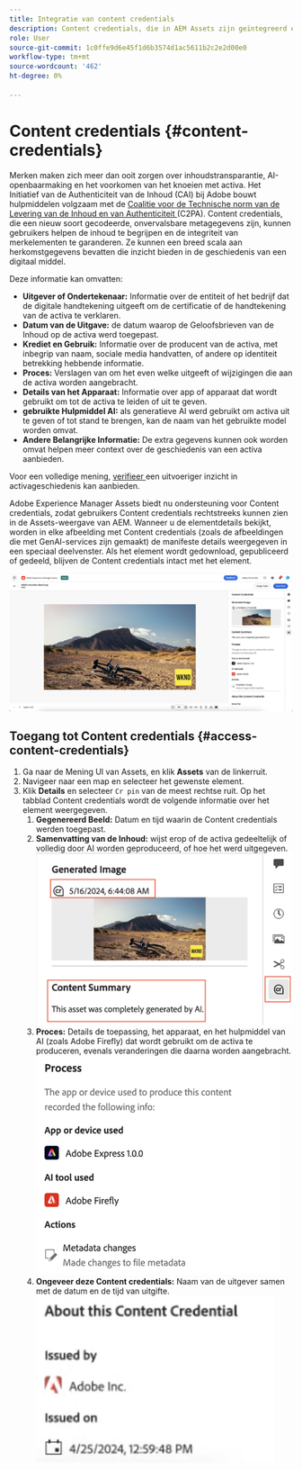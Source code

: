 ```yaml
---
title: Integratie van content credentials
description: Content credentials, die in AEM Assets zijn geïntegreerd en in de Assets View zijn opgenomen, kunnen context bieden in de geschiedenis van een middel, zoals hoe het is gemaakt en wie er bij het maken betrokken was. Net als een voedingswaarde-label voor digitale inhoud kunnen Content credentials de transparantie vergroten en vertrouwen opbouwen met het publiek.
role: User
source-git-commit: 1c0ffe9d6e45f1d6b3574d1ac5611b2c2e2d00e0
workflow-type: tm+mt
source-wordcount: '462'
ht-degree: 0%

---
```



# Content credentials {#content-credentials}

Merken maken zich meer dan ooit zorgen over inhoudstransparantie, AI-openbaarmaking en het voorkomen van het knoeien met activa. Het Initiatief van de Authenticiteit van de Inhoud (CAI) bij Adobe bouwt hulpmiddelen volgzaam met de [ Coalitie voor de Technische norm van de Levering van de Inhoud en van Authenticiteit ](https://c2pa.org/specifications/specifications/1.1/specs/C2PA_Specification.html#_trust_model) (C2PA). Content credentials, die een nieuw soort gecodeerde, onvervalsbare metagegevens zijn, kunnen gebruikers helpen de inhoud te begrijpen en de integriteit van merkelementen te garanderen. Ze kunnen een breed scala aan herkomstgegevens bevatten die inzicht bieden in de geschiedenis van een digitaal middel.

Deze informatie kan omvatten:

* **Uitgever of Ondertekenaar:** Informatie over de entiteit of het bedrijf dat de digitale handtekening uitgeeft om de certificatie of de handtekening van de activa te verklaren.
* **Datum van de Uitgave:** de datum waarop de Geloofsbrieven van de Inhoud op de activa werd toegepast.
* **Krediet en Gebruik:** Informatie over de producent van de activa, met inbegrip van naam, sociale media handvatten, of andere op identiteit betrekking hebbende informatie.
* **Proces:** Verslagen van om het even welke uitgeeft of wijzigingen die aan de activa worden aangebracht.
* **Details van het Apparaat:** Informatie over app of apparaat dat wordt gebruikt om tot de activa te leiden of uit te geven.
* **gebruikte Hulpmiddel AI:** als generatieve AI werd gebruikt om activa uit te geven of tot stand te brengen, kan de naam van het gebruikte model worden omvat.
* **Andere Belangrijke Informatie:** De extra gegevens kunnen ook worden omvat helpen meer context over de geschiedenis van een activa aanbieden.

Voor een volledige mening, [ verifieer ](https://contentcredentials.org/verify) een uitvoeriger inzicht in activageschiedenis kan aanbieden.

Adobe Experience Manager Assets biedt nu ondersteuning voor Content credentials, zodat gebruikers Content credentials rechtstreeks kunnen zien in de Assets-weergave van AEM. Wanneer u de elementdetails bekijkt, worden in elke afbeelding met Content credentials (zoals de afbeeldingen die met GenAI-services zijn gemaakt) de manifeste details weergegeven in een speciaal deelvenster. Als het element wordt gedownload, gepubliceerd of gedeeld, blijven de Content credentials intact met het element.

![ activa ](/help/assets/assets/content-credentials.png)

## Toegang tot Content credentials {#access-content-credentials}

1. Ga naar de Mening UI van Assets, en klik **Assets** van de linkerruit.
1. Navigeer naar een map en selecteer het gewenste element.
1. Klik **Details** en selecteer `Cr pin` van de meest rechtse ruit. Op het tabblad Content credentials wordt de volgende informatie over het element weergegeven.
   1. **Gegenereerd Beeld:** Datum en tijd waarin de Content credentials werden toegepast.
   1. **Samenvatting van de Inhoud:** wijst erop of de activa gedeeltelijk of volledig door AI worden geproduceerd, of hoe het werd uitgegeven.
      ![ content credentials ](/help/assets/assets/content-credentials1.png)
   1. **Proces:** Details de toepassing, het apparaat, en het hulpmiddel van AI (zoals Adobe Firefly) dat wordt gebruikt om de activa te produceren, evenals veranderingen die daarna worden aangebracht.
      ![ proces ](/help/assets/assets/CR-Process.png)
   1. **Ongeveer deze Content credentials:** Naam van de uitgever samen met de datum en de tijd van uitgifte.
      ![ uitgever ](/help/assets/assets/CR-issuer.png)

